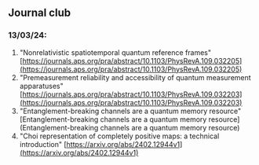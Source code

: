 ## Journal club

### 13/03/24:
1. "Nonrelativistic spatiotemporal quantum reference frames" [https://journals.aps.org/pra/abstract/10.1103/PhysRevA.109.032205](https://journals.aps.org/pra/abstract/10.1103/PhysRevA.109.032205)
2. "Premeasurement reliability and accessibility of quantum measurement apparatuses" [https://journals.aps.org/pra/abstract/10.1103/PhysRevA.109.032203](https://journals.aps.org/pra/abstract/10.1103/PhysRevA.109.032203)
3. "Entanglement-breaking channels are a quantum memory resource" [Entanglement-breaking channels are a quantum memory resource](Entanglement-breaking channels are a quantum memory resource)
4. "Choi representation of completely positive maps: a technical introduction" [https://arxiv.org/abs/2402.12944v1](https://arxiv.org/abs/2402.12944v1)
